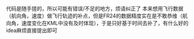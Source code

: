 代码是随手搓的，所以可能有错误/不足的地方，烦请纠正了
本来想用飞行数据（航向角，速度）做飞行轨迹的补点，但是FR24的数据精度实在是不敢恭维（航向角，速度变化在KML中没有及时体现），于是只好基于时间去补了，有什么好的idea麻烦直接提出即可
